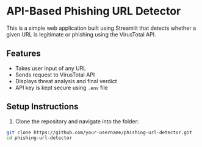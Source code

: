 # API-Based Phishing URL Detector

This is a simple web application built using Streamlit that detects whether a given URL is legitimate or phishing using the VirusTotal API.

## Features

- Takes user input of any URL
- Sends request to VirusTotal API
- Displays threat analysis and final verdict
- API key is kept secure using `.env` file

## Setup Instructions

1. Clone the repository and navigate into the folder:

```bash
git clone https://github.com/your-username/phishing-url-detector.git
cd phishing-url-detector
